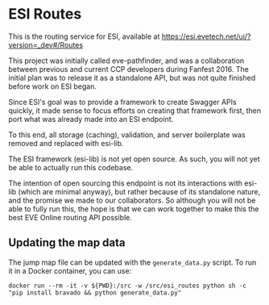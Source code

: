 # ESI Routes

This is the routing service for ESI, available at https://esi.evetech.net/ui/?version=_dev#/Routes

This project was initially called eve-pathfinder, and was a collaboration between previous and current CCP developers during Fanfest 2016. The initial plan was to release it as a standalone API, but was not quite finished before work on ESI began.

Since ESI's goal was to provide a framework to create Swagger APIs quickly, it made sense to focus efforts on creating that framework first, then port what was already made into an ESI endpoint.

To this end, all storage (caching), validation, and server boilerplate was removed and replaced with esi-lib.

The ESI framework (esi-lib) is not yet open source. As such, you will not yet be able to actually run this codebase.

The intention of open sourcing this endpoint is not its interactions with esi-lib (which are minimal anyway), but rather because of its standalone nature, and the promise we made to our collaborators. So although you will not be able to fully run this, the hope is that we can work together to make this the best EVE Online routing API possible.

## Updating the map data

The jump map file can be updated with the `generate_data.py` script. To run it in a Docker container, you can use:

```shell
docker run --rm -it -v ${PWD}:/src -w /src/esi_routes python sh -c "pip install bravado && python generate_data.py"
```
